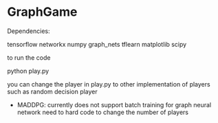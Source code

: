 # GraphGame

Dependencies: 

tensorflow
networkx
numpy
graph_nets
tflearn
matplotlib
scipy

to run the code

python play.py

you can change the player in play.py to other implementation of players such as random decision player


- MADDPG:
  currently does not support batch training for graph neural network
  need to hard code to change the number of players
